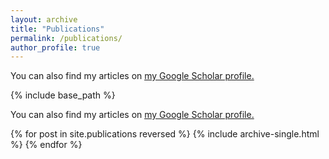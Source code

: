 ```yaml
---
layout: archive
title: "Publications"
permalink: /publications/
author_profile: true
---
```


[//]: # ({% if author.googlescholar %})
You can also find my articles on <u><a href="{{https://scholar.google.com/citations?user=FAmOUOIAAAAJ&hl=en}}">my Google Scholar profile</a>.</u>

[//]: # ({% endif %})

{% include base_path %}

You can also find my articles on <u><a href="{{https://scholar.google.com/citations?user=FAmOUOIAAAAJ&hl=en}}">my Google Scholar profile</a>.</u>


{% for post in site.publications reversed %}
  {% include archive-single.html %}
{% endfor %}
